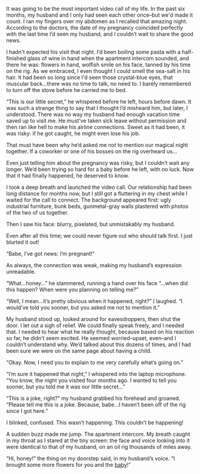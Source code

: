 It was going to be the most important video call of my life. In the past six months, my husband and I only had seen each other once–but we'd made it count. I ran my fingers over my abdomen as I recalled that amazing night. According to the doctors, the date of my pregnancy coincided perfectly with the last time I’d seen my husband, and I couldn’t wait to share the good news.   
  
I hadn't expected his visit that night. I’d been boiling some pasta with a half-finished glass of wine in hand when the apartment intercom sounded, and there he was: flowers in hand, wolfish smile on his face, tanned by his time on the rig. As we embraced, I even thought I could smell the sea-salt in his hair. It had been so long since I'd seen those crystal-blue eyes, that muscular back…there was no time to talk, no need to. I barely remembered to turn off the stove before he carried me to bed.  
  
“This is our little secret,” he whispered before he left, hours before dawn. It was such a strange thing to say that I thought I’d misheard him, but later, I understood. There was no way my husband had enough vacation time saved up to visit me. He must’ve taken sick leave without permission and then ran like hell to make his airline connections. Sweet as it had been, it was risky: if he got caught, he might even lose his job.   
  
That must have been why he’d asked me not to mention our magical night together. If a coworker or one of his bosses on the rig overheard us…  
  
Even just telling him about the pregnancy was risky, but I couldn’t wait any longer. We’d been trying so hard for a baby before he left, with no luck. Now that it had finally happened, he deserved to know.   
  
I took a deep breath and launched the video call. Our relationship had been long distance for months now, but I still got a fluttering in my chest while I waited for the call to connect. The background appeared first: ugly industrial furniture, bunk beds, gunmetal-gray walls plastered with photos of the two of us together.   
Then I saw his face: blurry, pixelated, but unmistakably my husband.   
Even after all this time; we could never figure out who should talk first. I just blurted it out!  
  
“Babe, I’ve got news: I’m pregnant!”  
  
As always, the connection was weak, making my husband’s expression unreadable.   
  
“What…honey…” he stammered, running a hand over his face “...when did this happen? When were you planning on telling me?”   
  
“Well, I mean…it’s pretty obvious when it happened, right?” I laughed. “I would’ve told you sooner, but you asked me not to mention it.”   
  
My husband stood up, looked around for eavesdroppers, then shut the door. I let out a sigh of relief. We could finally speak freely, and I needed that. I needed to hear what he really thought, because based on his reaction so far, he didn’t seem excited. He seemed worried–upset, even–and I couldn’t understand why. We’d talked about this dozens of times, and I had been sure we were on the same page about having a child.  
  
“Okay. Now, I need you to explain to me very carefully what’s going on.”   
  
“I’m sure it happened that night,” I whispered into the laptop microphone. “You know, the night you visited four months ago. I wanted to tell you sooner, but you told me it was our little secret…”   
  
“This is a joke, right?” my husband grabbed his forehead and groaned. “Please tell me this is a joke. Because, babe…I haven’t been off of the rig since I got here.”   
  
I blinked, confused. This wasn’t happening. This couldn’t be happening!   
  
A sudden buzz made me jump. The apartment intercom. My breath caught in my throat as I stared at the tiny screen: the face and voice looking into it were identical to that of my husband, on an oil rig thousands of miles away.  
  
“Hi, honey!” the thing on my doorstep said, in my husband’s voice. “I brought some more flowers for you and the [baby](https://www.reddit.com/r/beardify)!”   
